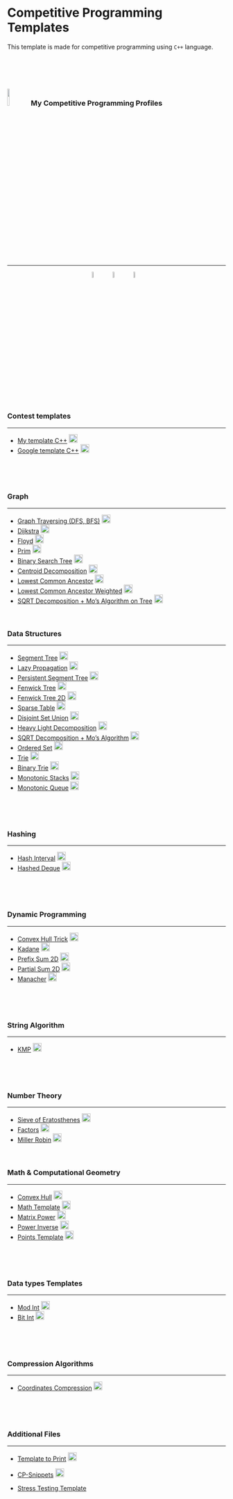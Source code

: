 <head>
 <link rel="icon" type="image/png" href="https://iili.io/H5APPzG.png">
</head>

<h1> Competitive Programming Templates </h1>

This template is made for competitive programming using `C++` language.

<br><br><br>

<h3> 
<img src="https://media4.giphy.com/media/dMLmQfCO7lCA2gX3tw/giphy.gif?cid=ecf05e47ak6mwfu812269zzr8ydv529109qzpb8rszwnja9e&rid=giphy.gif&ct=s" width="10%"/> <span>My Competitive Programming Profiles</span>
</h3>

---

<p align="center">
  <a href="https://codeforces.com/profile/ebemad8"><img src="https://img.icons8.com/external-tal-revivo-shadow-tal-revivo/50/000000/external-codeforces-programming-competitions-and-contests-programming-community-logo-shadow-tal-revivo.png" alt="Code Forces" width="6%"/></a>&emsp; 
 <a href="https://leetcode.com/u/ebemad8/"><img src="https://img.icons8.com/external-tal-revivo-shadow-tal-revivo/50/000000/external-level-up-your-coding-skills-and-quickly-land-a-job-logo-shadow-tal-revivo.png" alt="LeetCode" width="6%"/></a>&emsp; 
 <a href="https://atcoder.jp/users/ebemad8"><img src="https://iili.io/HTsq4wv.png" alt="AtCoder" width="6%"/></a>&emsp;
 
</p>

<br><br><br>

### Contest templates

---

- [My template C++](https://github.com/EbEmad/Cp_Templates/blob/main/Template.cpp)&nbsp;<a href='Template.cpp'><img src="https://img.icons8.com/color/48/000000/downloads.png" width="20px"/></a>
- [Google template C++](https://github.com/7oSkaaa/CP-Templates/blob/main/Google_Template.cpp)&nbsp;<a href='Google_Template.cpp'><img src="https://img.icons8.com/color/48/000000/downloads.png" width="20px"/></a>

<br><br><br>

### Graph

---

- [Graph Traversing (DFS, BFS)](https://github.com/EbEmad/Cp_Templates/blob/main/Graph.cpp)&nbsp;<a href='Graph.cpp'><img src="https://img.icons8.com/color/48/000000/downloads.png" width="20px"/></a>
- [Dijkstra](https://github.com/EbEmad/Cp_Templates/blob/main/Dijkstra.cpp)&nbsp;<a href='Dijkstra.cpp'><img src="https://img.icons8.com/color/48/000000/downloads.png" width="20px"/></a>
- [Floyd](https://github.com/EbEmad/Cp_Templates/blob/main/Floyd.cpp)&nbsp;<a href='Floyd.cpp'><img src="https://img.icons8.com/color/48/000000/downloads.png" width="20px"/></a>
- [Prim](https://github.com/EbEmad/Cp_Templates/blob/main/Prim.cpp)&nbsp;<a href='Prim.cpp'><img src="https://img.icons8.com/color/48/000000/downloads.png" width="20px"/></a>
- [Binary Search Tree](https://github.com/EbEmad/Cp_Templates/blob/main/Binary_Search_Tree.cpp)&nbsp;<a href='Binary_Search_Tree.cpp'><img src="https://img.icons8.com/color/48/000000/downloads.png" width="20px"/></a>
- [Centroid Decomposition](https://github.com/EbEmad/Cp_Templates/blob/main/Centroid_Decomposition.cpp)&nbsp;<a href='Centroid_Decomposition.cpp'><img src="https://img.icons8.com/color/48/000000/downloads.png" width="20px"/></a>
- [Lowest Common Ancestor](https://github.com/EbEmad/Cp_Templates/blob/main/LCA.cpp)&nbsp;<a href='LCA.cpp'><img src="https://img.icons8.com/color/48/000000/downloads.png" width="20px"/></a>
- [Lowest Common Ancestor Weighted](https://github.com/EbEmad/Cp_Templates/blob/main/LCA_Weighted.cpp)&nbsp;<a href='LCA_Weighted.cpp'><img src="https://img.icons8.com/color/48/000000/downloads.png" width="20px"/></a>
- [SQRT Decomposition + Mo’s Algorithm on Tree](https://github.com/EbEmad/Cp_Templates/blob/main/SQRT_Decomp.cpp)&nbsp;<a href='MO_Tree.cpp'><img src="https://img.icons8.com/color/48/000000/downloads.png" width="20px"/></a>
<br><br><br>

### Data Structures

---

- [Segment Tree](https://github.com/7oSkaaa/CP-Templates/blob/main/Seg_Tree.cpp)&nbsp;<a href='Seg_Tree.cpp'><img src="https://img.icons8.com/color/48/000000/downloads.png" width="20px"/></a>
- [Lazy Propagation](https://github.com/7oSkaaa/CP-Templates/blob/main/Lazy_Propagation.cpp)&nbsp;<a href='Lazy_Propagation.cpp'><img src="https://img.icons8.com/color/48/000000/downloads.png" width="20px"/></a>
- [Persistent Segment Tree](https://github.com/7oSkaaa/CP-Templates/blob/main/PST.cpp)&nbsp;<a href='PST.cpp'><img src="https://img.icons8.com/color/48/000000/downloads.png" width="20px"/></a>
- [Fenwick Tree](https://github.com/7oSkaaa/CP-Templates/blob/main/Fenwick_Tree.cpp)&nbsp;<a href='Fenwick_Tree.cpp'><img src="https://img.icons8.com/color/48/000000/downloads.png" width="20px"/></a>
- [Fenwick Tree 2D](https://github.com/7oSkaaa/CP-Templates/blob/main/Fenwick_Tree_2D.cpp)&nbsp;<a href='Fenwick_Tree_2D.cpp'><img src="https://img.icons8.com/color/48/000000/downloads.png" width="20px"/></a>
- [Sparse Table](https://github.com/7oSkaaa/CP-Templates/blob/main/Sparse_Table.cpp)&nbsp;<a href='Sparse_Table.cpp'><img src="https://img.icons8.com/color/48/000000/downloads.png" width="20px"/></a>
- [Disjoint Set Union](https://github.com/7oSkaaa/CP-Templates/blob/main/DSU.cpp)&nbsp;<a href='DSU.cpp'><img src="https://img.icons8.com/color/48/000000/downloads.png" width="20px"/></a>
- [Heavy Light Decomposition](https://github.com/7oSkaaa/CP-Templates/blob/main/HLD.cpp)&nbsp;<a href='HLD.cpp'><img src="https://img.icons8.com/color/48/000000/downloads.png" width="20px"/></a>
- [SQRT Decomposition + Mo’s Algorithm](https://github.com/7oSkaaa/CP-Templates/blob/main/MO.cpp)&nbsp;<a href='MO.cpp'><img src="https://img.icons8.com/color/48/000000/downloads.png" width="20px"/></a>
- [Ordered Set](https://github.com/7oSkaaa/CP-Templates/blob/main/Ordered_Set.cpp)&nbsp;<a href='Ordered_Set.cpp'><img src="https://img.icons8.com/color/48/000000/downloads.png" width="20px"/></a>
- [Trie](https://github.com/7oSkaaa/CP-Templates/blob/main/Trie.cpp)&nbsp;<a href='Trie.cpp'><img src="https://img.icons8.com/color/48/000000/downloads.png" width="20px"/></a>
- [Binary Trie](https://github.com/7oSkaaa/CP-Templates/blob/main/Trie_Binary.cpp)&nbsp;<a href='Trie_Binary.cpp'><img src="https://img.icons8.com/color/48/000000/downloads.png" width="20px"/></a>
- [Monotonic Stacks](https://github.com/7oSkaaa/CP-Templates/blob/main/Monotonic_Stacks.cpp)&nbsp;<a href='Monotonic_Stacks.cpp'><img src="https://img.icons8.com/color/48/000000/downloads.png" width="20px"/></a>
- [Monotonic Queue](https://github.com/7oSkaaa/CP-Templates/blob/main/Monotonic_Queue.cpp)&nbsp;<a href='Monotonic_Queue.cpp'><img src="https://img.icons8.com/color/48/000000/downloads.png" width="20px"/></a>

<br><br><br>

### Hashing

---

- [Hash Interval](https://github.com/7oSkaaa/CP-Templates/blob/main/Hash.cpp)&nbsp;<a href='Hash.cpp'><img src="https://img.icons8.com/color/48/000000/downloads.png" width="20px"/></a>
- [Hashed Deque](https://github.com/7oSkaaa/CP-Templates/blob/main/Hashed_Deque.cpp)&nbsp;<a href='Hashed_Deque.cpp'><img src="https://img.icons8.com/color/48/000000/downloads.png" width="20px"/></a>

<br><br><br>

### Dynamic Programming

---

- [Convex Hull Trick](https://github.com/7oSkaaa/CP-Templates/blob/main/Convex_Hull_Trick.cpp)&nbsp;<a href='Convex_Hull_Trick.cpp'><img src="https://img.icons8.com/color/48/000000/downloads.png" width="20px"/></a>
- [Kadane](https://github.com/7oSkaaa/CP-Templates/blob/main/Kadane.cpp)&nbsp;<a href='Kadane.cpp'><img src="https://img.icons8.com/color/48/000000/downloads.png" width="20px"/></a>
- [Prefix Sum 2D](https://github.com/7oSkaaa/CP-Templates/blob/main/Prefix_Sum_2D.cpp)&nbsp;<a href='Prefix_Sum_2D.cpp'><img src="https://img.icons8.com/color/48/000000/downloads.png" width="20px"/></a>
- [Partial Sum 2D](https://github.com/7oSkaaa/CP-Templates/blob/main/Partial_Sum_2D.cpp)&nbsp;<a href='Partial_Sum_2D.cpp'><img src="https://img.icons8.com/color/48/000000/downloads.png" width="20px"/></a>
- [Manacher](https://github.com/7oSkaaa/CP-Templates/blob/main/Manacher.cpp)&nbsp;<a href='Manacher.cpp'><img src="https://img.icons8.com/color/48/000000/downloads.png" width="20px"/></a>

<br><br><br>

### String Algorithm

---

- [KMP](https://github.com/7oSkaaa/CP-Templates/blob/main/KMP.cpp)&nbsp;<a href='KMP.cpp'><img src="https://img.icons8.com/color/48/000000/downloads.png" width="20px"/></a>

<br><br><br>

### Number Theory

---

- [Sieve of Eratosthenes](https://github.com/7oSkaaa/CP-Templates/blob/main/Seive.cpp)&nbsp;<a href='Seive.cpp'><img src="https://img.icons8.com/color/48/000000/downloads.png" width="20px"/></a>
- [Factors](https://github.com/7oSkaaa/CP-Templates/blob/main/Factors.cpp)&nbsp;<a href='Factors.cpp'><img src="https://img.icons8.com/color/48/000000/downloads.png" width="20px"/></a>
- [Miller Robin](https://github.com/7oSkaaa/CP-Templates/blob/main/Miller_Robin.cpp)&nbsp;<a href='Miller_Robin.cpp'><img src="https://img.icons8.com/color/48/000000/downloads.png" width="20px"/></a>
<br><br><br>

### Math & Computational Geometry

---

- [Convex Hull](https://github.com/7oSkaaa/CP-Templates/blob/main/Convex_Hull.cpp)&nbsp;<a href='Convex_Hull.cpp'><img src="https://img.icons8.com/color/48/000000/downloads.png" width="20px"/></a>
- [Math Template](https://github.com/7oSkaaa/CP-Templates/blob/main/Math.cpp)&nbsp;<a href='Math.cpp'><img src="https://img.icons8.com/color/48/000000/downloads.png" width="20px"/></a>
- [Matrix Power](https://github.com/7oSkaaa/CP-Templates/blob/main/Matrix_Power.cpp)&nbsp;<a href='Matrix_Power.cpp'><img src="https://img.icons8.com/color/48/000000/downloads.png" width="20px"/></a>
- [Power Inverse](https://github.com/7oSkaaa/CP-Templates/blob/main/Power_Inverse.cpp)&nbsp;<a href='Power_Inverse.cpp'><img src="https://img.icons8.com/color/48/000000/downloads.png" width="20px"/></a>
- [Points Template](https://github.com/7oSkaaa/CP-Templates/blob/main/Point.cpp)&nbsp;<a href='Point.cpp'><img src="https://img.icons8.com/color/48/000000/downloads.png" width="20px"/></a>

<br><br><br>

### Data types Templates

---

- [Mod Int](https://github.com/7oSkaaa/CP-Templates/blob/main/Mod_Int.cpp)&nbsp;<a href='Mod_Int.cpp'><img src="https://img.icons8.com/color/48/000000/downloads.png" width="20px"/></a>
- [Bit Int](https://github.com/7oSkaaa/CP-Templates/blob/main/Big_Int.cpp)&nbsp;<a href='Big_Int.cpp'><img src="https://img.icons8.com/color/48/000000/downloads.png" width="20px"/></a>

<br><br><br>

### Compression Algorithms

---

- [Coordinates Compression](https://github.com/7oSkaaa/CP-Templates/blob/main/Coordinate_Compression.cpp)&nbsp;<a href='Coordinate_Compression.cpp'><img src="https://img.icons8.com/color/48/000000/downloads.png" width="20px"/></a>

<br><br><br>

### Additional Files

---

- [Template to Print](https://github.com/7oSkaaa/CP-Templates/blob/main/Print_Template.cpp)&nbsp;<a href='Print_Template.cpp'><img src="https://img.icons8.com/color/48/000000/downloads.png" width="20px"/></a>

- [CP-Snippets](https://github.com/7oSkaaa/CP-Templates/blob/main/CP.code-snippets)&nbsp;<a href='CP.code-snippets'><img src="https://img.icons8.com/color/48/000000/downloads.png" width="20px"/></a>

- [Stress Testing Template](https://github.com/7oSkaaa/Stress_Testing)

<br><br><br>
